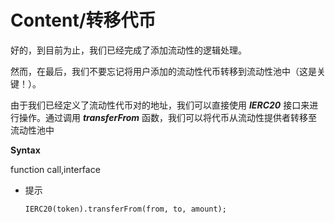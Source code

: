 # Content/转移代币

好的，到目前为止，我们已经完成了添加流动性的逻辑处理。

然而，在最后，我们不要忘记将用户添加的流动性代币转移到流动性池中（这是关键！）。

由于我们已经定义了流动性代币对的地址，我们可以直接使用 ***IERC20*** 接口来进行操作。通过调用 ***transferFrom*** 函数，我们可以将代币从流动性提供者转移至流动性池中

**Syntax**

function call,interface

- 提示
    
    ```solidity
    IERC20(token).transferFrom(from, to, amount);
    ```
    
